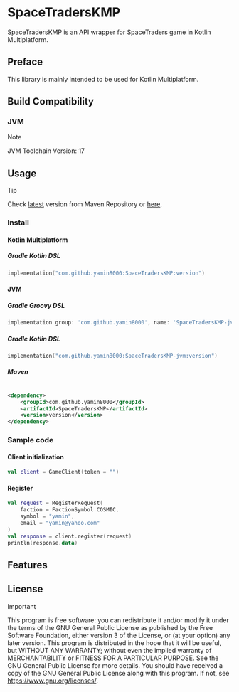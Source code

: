 # SpaceTradersKMP

SpaceTradersKMP is an API wrapper for SpaceTraders game in Kotlin Multiplatform.

## Preface

This library is mainly intended to be used for Kotlin Multiplatform.

## Build Compatibility

### JVM

> [!note]
> JVM Toolchain Version: 17

## Usage

> [!tip]
> Check [latest](https://repo1.maven.org/maven2/com/github/yamin8000/SpaceTradersKMP/maven-metadata.xml) version from
> Maven Repository or [here](https://central.sonatype.com/artifact/com.github.yamin8000/SpaceTradersKMP).

### Install

#### Kotlin Multiplatform

##### Gradle Kotlin DSL

```kotlin
implementation("com.github.yamin8000:SpaceTradersKMP:version")
```

#### JVM

##### Gradle Groovy DSL

```groovy
implementation group: 'com.github.yamin8000', name: 'SpaceTradersKMP-jvm', version: 'version'
```

##### Gradle Kotlin DSL

```kotlin
implementation("com.github.yamin8000:SpaceTradersKMP-jvm:version")
```

##### Maven

```xml

<dependency>
    <groupId>com.github.yamin8000</groupId>
    <artifactId>SpaceTradersKMP</artifactId>
    <version>version</version>
</dependency>

```

### Sample code

#### Client initialization

```kotlin
val client = GameClient(token = "")
```

#### Register

```kotlin
val request = RegisterRequest(
    faction = FactionSymbol.COSMIC,
    symbol = "yamin",
    email = "yamin@yahoo.com"
)
val response = client.register(request)
println(response.data)
```

## Features

## License

> [!important]
> This program is free software: you can redistribute it and/or modify it under the terms of the GNU General Public
> License as published by the Free Software Foundation, either version 3 of the License, or (at your option) any later
> version.
> This program is distributed in the hope that it will be useful, but WITHOUT ANY WARRANTY; without even the implied
> warranty of MERCHANTABILITY or FITNESS FOR A PARTICULAR PURPOSE. See the GNU General Public License for more details.
> You should have received a copy of the GNU General Public License along with this program. If not,
> see <https://www.gnu.org/licenses/>. 
